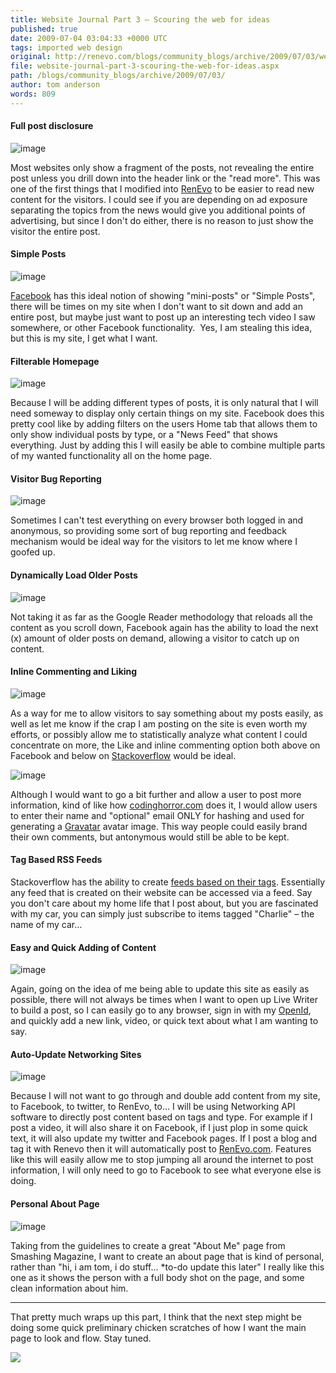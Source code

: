 ```yaml
---
title: Website Journal Part 3 – Scouring the web for ideas
published: true
date: 2009-07-04 03:04:33 +0000 UTC
tags: imported web design
original: http://renevo.com/blogs/community_blogs/archive/2009/07/03/website-journal-part-3-scouring-the-web-for-ideas.aspx
file: website-journal-part-3-scouring-the-web-for-ideas.aspx
path: /blogs/community_blogs/archive/2009/07/03/
author: tom anderson
words: 809
---
```

#### Full post disclosure

![image][1]

Most websites only show a fragment of the posts, not revealing the entire post unless you drill down into the header link or the "read more". This was one of the first things that I modified into [RenEvo][2] to be easier to read new content for the visitors. I could see if you are depending on ad exposure separating the topics from the news would give you additional points of advertising, but since I don't do either, there is no reason to just show the visitor the entire post.

#### Simple Posts

![image][3]

[Facebook][4] has this ideal notion of showing "mini-posts" or "Simple Posts", there will be times on my site when I don't want to sit down and add an entire post, but maybe just want to post up an interesting tech video I saw somewhere, or other Facebook functionality.  Yes, I am stealing this idea, but this is my site, I get what I want.

#### Filterable Homepage

![image][5]

Because I will be adding different types of posts, it is only natural that I will need someway to display only certain things on my site. Facebook does this pretty cool like by adding filters on the users Home tab that allows them to only show individual posts by type, or a "News Feed" that shows everything. Just by adding this I will easily be able to combine multiple parts of my wanted functionality all on the home page.

#### Visitor Bug Reporting 

![image][6]

Sometimes I can't test everything on every browser both logged in and anonymous, so providing some sort of bug reporting and feedback mechanism would be ideal way for the visitors to let me know where I goofed up.

#### Dynamically Load Older Posts

![image][7]

Not taking it as far as the Google Reader methodology that reloads all the content as you scroll down, Facebook again has the ability to load the next (x) amount of older posts on demand, allowing a visitor to catch up on content.

#### Inline Commenting and Liking

![image][8]

As a way for me to allow visitors to say something about my posts easily, as well as let me know if the crap I am posting on the site is even worth my efforts, or possibly allow me to statistically analyze what content I could concentrate on more, the Like and inline commenting option both above on Facebook and below on [Stackoverflow][9] would be ideal.

![image][10]

Although I would want to go a bit further and allow a user to post more information, kind of like how [codinghorror.com][11] does it, I would allow users to enter their name and "optional" email ONLY for hashing and used for generating a [Gravatar][12] avatar image. This way people could easily brand their own comments, but antonymous would still be able to be kept.

#### Tag Based RSS Feeds

Stackoverflow has the ability to create [feeds based on their tags][13]. Essentially any feed that is created on their website can be accessed via a feed. Say you don't care about my home life that I post about, but you are fascinated with my car, you can simply just subscribe to items tagged "Charlie" – the name of my car…

#### Easy and Quick Adding of Content

![image][14]

Again, going on the idea of me being able to update this site as easily as possible, there will not always be times when I want to open up Live Writer to build a post, so I can easily go to any browser, sign in with my [OpenId][15], and quickly add a new link, video, or quick text about what I am wanting to say.

#### Auto-Update Networking Sites

![image][16]

Because I will not want to go through and double add content from my site, to Facebook, to twitter, to RenEvo, to… I will be using Networking API software to directly post content based on tags and type. For example if I post a video, it will also share it on Facebook, if I just plop in some quick text, it will also update my twitter and Facebook pages. If I post a blog and tag it with Renevo then it will automatically post to [RenEvo.com][2]. Features like this will easily allow me to stop jumping all around the internet to post information, I will only need to go to Facebook to see what everyone else is doing.

#### Personal About Page

![image][17]

Taking from the guidelines to create a great "About Me" page from Smashing Magazine, I want to create an about page that is kind of personal, rather than "hi, i am tom, i do stuff… *to-do update this later" I really like this one as it shows the person with a full body shot on the page, and some clean information about him.

* * *

That pretty much wraps up this part, I think that the next step might be doing some quick preliminary chicken scratches of how I want the main page to look and flow. Stay tuned.

![][18]

[1]: http://www.renevo.com/blogs/community_blogs/image_thumb_62E8B536.png "image"
[2]: http://renevo.com
[3]: http://www.renevo.com/blogs/community_blogs/image_thumb_18EFC4F5.png "image"
[4]: http://facebook.com
[5]: http://www.renevo.com/blogs/community_blogs/image_thumb_4C4E1902.png "image"
[6]: http://www.renevo.com/blogs/community_blogs/image_thumb_5467D608.png "image"
[7]: http://www.renevo.com/blogs/community_blogs/image_thumb_6646FA86.png "image"
[8]: http://www.renevo.com/blogs/community_blogs/image_thumb_5877453C.png "image"
[9]: http://stackoverflow.com
[10]: http://www.renevo.com/blogs/community_blogs/image_thumb_104C1A11.png "image"
[11]: http://www.codinghorror.com
[12]: http://en.gravatar.com/
[13]: http://stackoverflow.com/feeds/tag/c#
[14]: http://www.renevo.com/blogs/community_blogs/image_thumb_74AA1ECB.png "image"
[15]: http://openid.net/
[16]: http://www.renevo.com/blogs/community_blogs/image_thumb_3F33ED57.png "image"
[17]: http://www.renevo.com/blogs/community_blogs/image_thumb_74D15AD1.png "image"
[18]: http://renevo.com/aggbug.aspx?PostID=2235

